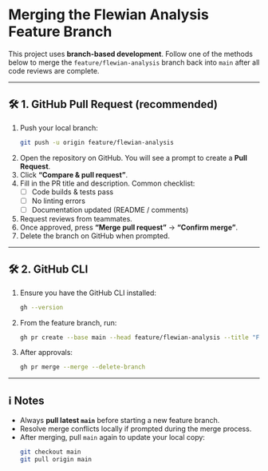 # Merging the Flewian Analysis Feature Branch

This project uses **branch-based development**. Follow one of the methods below to merge the `feature/flewian-analysis` branch back into `main` after all code reviews are complete.

---

## 🛠️ 1. GitHub Pull Request (recommended)

1. Push your local branch:
   ```bash
   git push -u origin feature/flewian-analysis
   ```
2. Open the repository on GitHub. You will see a prompt to create a **Pull Request**.
3. Click **“Compare & pull request”**.
4. Fill in the PR title and description. Common checklist:
   - [ ] Code builds & tests pass
   - [ ] No linting errors
   - [ ] Documentation updated (README / comments)
5. Request reviews from teammates.
6. Once approved, press **“Merge pull request”** → **“Confirm merge”**.
7. Delete the branch on GitHub when prompted.

---

## 🛠️ 2. GitHub CLI

1. Ensure you have the GitHub CLI installed:
   ```bash
   gh --version
   ```
2. From the feature branch, run:
   ```bash
   gh pr create --base main --head feature/flewian-analysis --title "Flewian analysis feature" --body "Implements philosophy-focused RAG prompts and UI updates."
   ```
3. After approvals:
   ```bash
   gh pr merge --merge --delete-branch
   ```

---

## ℹ️ Notes
* Always **pull latest `main`** before starting a new feature branch.
* Resolve merge conflicts locally if prompted during the merge process.
* After merging, pull `main` again to update your local copy:
  ```bash
  git checkout main
  git pull origin main
  ``` 